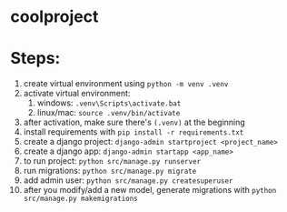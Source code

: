 # coolproject

# Steps:
1. create virtual environment using `python -m venv .venv`
2. activate virtual environment:
    1. windows: `.venv\Scripts\activate.bat`
    2. linux/mac: `source .venv/bin/activate`
3. after activation, make sure there's `(.venv)` at the beginning
4. install requirements with `pip install -r requirements.txt`
5. create a django project: `django-admin startproject <project_name>`
6. create a django app: `django-admin startapp <app_name>`
7. to run project: `python src/manage.py runserver`
8. run migrations: `python src/manage.py migrate`
9. add admin user: `python src/manage.py createsuperuser`
10. after you modify/add a new model, generate migrations with `python src/manage.py makemigrations`